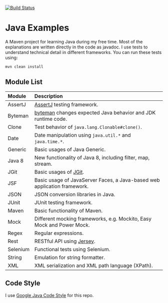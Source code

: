 [![Build Status][travis-img]][travis]

# Java Examples

A Maven project for learning Java during my free time. Most of the explanations are
written directly in the code as javadoc. I use tests to understand technical detail
in different frameworks. You can run these tests using:

    mvn clean install

## Module List

Module | Description
:--- | :---
AssertJ | [AssertJ][assertj] testing framework.
Byteman | [byteman][bm] changes expected Java behavior and JDK runtime code.
Clone | Test behavior of `java.lang.Clonable#clone()`.
Date | Date manipulation using `java.util.*` and `java.time.*`.
Generic | Basic usages of Java Generic.
Java 8 | New functionality of Java 8, including filter, map, stream.
JGit | Basic usages of [JGit][jgit].
JSF | Basic usage of JavaServer Faces, a Java-based web application framework.
JSON | JSON conversion libraries in Java.
JUnit | JUnit testing framework.
Maven | Basic functionality of Maven.
Mock | Different mocking frameworks, e.g. Mockito, Easy Mock and Power Mock.
Regex | Regular expressions.
Rest | RESTful API using [Jersey][jersey].
Selenium | Functional tests using Selenium.
String | Emulation for string formatter.
XML | XML serialization and XML path language (XPath).

## Code Style

I use [Google Java Code Style][style-java] for this repo.

[assertj]: http://joel-costigliola.github.io/assertj/
[bm]: http://byteman.jboss.org
[jersey]: https://jersey.github.io
[jgit]: https://github.com/eclipse/jgit
[style-java]: https://google.github.io/styleguide/javaguide.html
[travis]: https://travis-ci.org/mincong-h/java-examples
[travis-img]: https://travis-ci.org/mincong-h/java-examples.svg?branch=master
